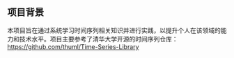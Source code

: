 ## 项目背景
本项目旨在通过系统学习时间序列相关知识并进行实践，以提升个人在该领域的能力和技术水平。项目主要参考了清华大学开源的时间序列仓库：https://github.com/thuml/Time-Series-Library
